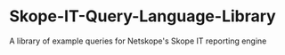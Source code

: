 # Skope-IT-Query-Language-Library
A library of example queries for Netskope's Skope IT reporting engine
